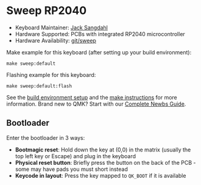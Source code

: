 # Sweep RP2040

* Keyboard Maintainer: [Jack Sangdahl](https://github.com/waffle87)
* Hardware Supported: PCBs with integrated RP2040 microcontroller
* Hardware Availability: [git/sweep](https://git.pngu.org/sweep)

Make example for this keyboard (after setting up your build environment):

    make sweep:default

Flashing example for this keyboard:

    make sweep:default:flash

See the [build environment setup](https://docs.qmk.fm/#/getting_started_build_tools) and the [make instructions](https://docs.qmk.fm/#/getting_started_make_guide) for more information. Brand new to QMK? Start with our [Complete Newbs Guide](https://docs.qmk.fm/#/newbs).

## Bootloader

Enter the bootloader in 3 ways:

* **Bootmagic reset**: Hold down the key at (0,0) in the matrix (usually the top left key or Escape) and plug in the keyboard
* **Physical reset button**: Briefly press the button on the back of the PCB - some may have pads you must short instead
* **Keycode in layout**: Press the key mapped to `QK_BOOT` if it is available
